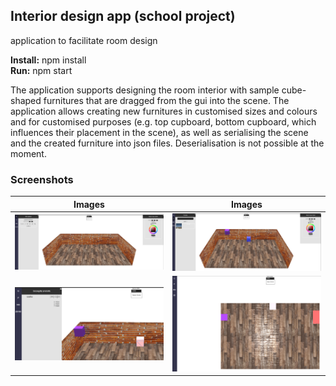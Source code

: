 ## Interior design app (school project)

application to facilitate room design

**Install:**
npm install\
**Run:**
npm start

The application supports designing the room interior with sample cube-shaped furnitures that are dragged from the gui into the scene. The application allows creating new furnitures in customised sizes and colours and for customised purposes (e.g. top cupboard, bottom cupboard, which influences their placement in the scene), as well as serialising the scene and the created furniture into json files. Deserialisation is not possible at the moment.

### Screenshots

| Images                            | Images                            |
| --------------------------------- | --------------------------------- |
| ![AppScreenshot](assets/img1.png) | ![AppScreenshot](assets/img2.png) |
| ![AppScreenshot](assets/img3.png) | ![AppScreenshot](assets/img4.png) |
